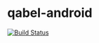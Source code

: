 # qabel-android

[![Build Status](https://jenkins.prae.me/buildStatus/icon?job=qabel-android-nightly)](https://jenkins.prae.me/job/qabel-android-nightly/)
